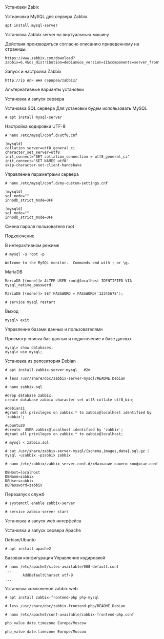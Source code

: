 Установки Zabix 

Устиановка MySQL для сервера Zabbix
```
apt install mysql-server
```

Установка Zabbix server на виртуальныю машину


Действия производяться согласно описанию приведенному на страницы.

```
https://www.zabbix.com/download?zabbix=6.4&os_distribution=debian&os_version=11&components=server_frontend_agent&db=mysql&ws=apache
```
Запуск и настройка Zabbix

```
http://ip или имя сервреа/zabbix/
```

 Альтернативные варианты установки 

Установка и запуск сервера

 Установка SQL сервера
Для установки будем использовать MySQL
```
# apt install mysql-server
```
 Настройка кодировки UTF-8
```
# nano /etc/mysql/conf.d/utf8.cnf
```
```
[mysqld]
collation_server=utf8_general_ci
character_set_server=utf8
init_connect='SET collation_connection = utf8_general_ci'
init_connect='SET NAMES utf8'
skip-character-set-client-handshake
```
 Управление параметрами сервера

```
# nano /etc/mysql/conf.d/my-custom-settings.cnf
```
```
[mysqld]
sql_mode=""
innodb_strict_mode=OFF
```
```
[mysqld]
sql_mode=""
innodb_strict_mode=OFF
```
Смена пароля пользователя root

Подключение

В интерактивном режиме
```
# mysql -u root -p

Welcome to the MySQL monitor.  Commands end with ; or \g.
```
MariaDB

```
MariaDB [(none)]> ALTER USER root@localhost IDENTIFIED VIA mysql_native_password;

MariaDB [(none)]> SET PASSWORD = PASSWORD('12345678');

# service mysql restart
```
Выход
```
mysql> exit
```

Управление базами данных и пользователями

Просмотр списка баз данных и подключение к базе данных
```
mysql> show databases;
mysql> use mysql;
```

Установка из репозитория Debian
```
# apt install zabbix-server-mysql   #2m

# less /usr/share/doc/zabbix-server-mysql/README.Debian

# nano zabbix.sql
```
```
#drop database zabbix;
create database zabbix character set utf8 collate utf8_bin;

#debian11
#grant all privileges on zabbix.* to zabbix@localhost identified by 'zabbix';

#ubuntu20
#create  USER zabbix@localhost identified by 'zabbix';
#grant all privileges on zabbix.* to zabbix@localhost;
```
```
# mysql < zabbix.sql
```
```
# cat /usr/share/zabbix-server-mysql/{schema,images,data}.sql.gz | mysql -uzabbix -pzabbix zabbix  
```
```
# nano /etc/zabbix/zabbix_server.conf.d/<Название вашего конфига>.conf
```
```
DBHost=localhost
DBName=zabbix
DBUser=zabbix
DBPassword=zabbix
```
Перезапуск служб
```
# systemctl enable zabbix-server

# service zabbix-server start
```
Установка и запуск web интерфейса

Установка и запуск сервера Apache

Debian/Ubuntu

```
# apt install apache2
```

Базовая конфигурация
Управление кодировкой
```
# nano /etc/apache2/sites-available/000-default.conf
...
        AddDefaultCharset utf-8
...
```

Установка компоненов zabbix web
```
# apt install zabbix-frontend-php php-mysql

# less /usr/share/doc/zabbix-frontend-php/README.Debian
```
```
# nano /etc/apache2/conf-available/zabbix-frontend-php.conf
```
```
php_value date.timezone Europe/Moscow

php_value date.timezone Europe/Moscow
```


